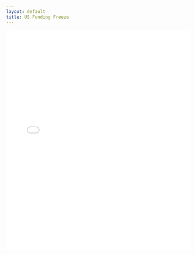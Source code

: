 ```yaml
---
layout: default
title: US Funding Freeze
---
```


<embed src="/US_Federal_Funding_Freeze_Viz.pdf" type="application/pdf" width="100%" height="600px" />
